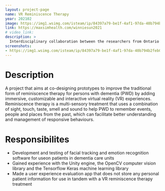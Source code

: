 ```yaml
---
layout: project-page
name: VR Reminiscence Therapy
year: 202102
image: https://img1.wsimg.com/isteam/ip/84397a79-be1f-4af1-97da-40b794b2feb0/photos-256889_1920.jpg
link: https://maxsimhealth.com/winniesun2021
# video_link:
description: >
  Interdisciplinary collaboration between the researchers from Ontario Tech University and healthcare professionals in the Geriatric Dementia Unit at Ontario Shores Centre for Mental Health Sciences.
screenshots:
- https://img1.wsimg.com/isteam/ip/84397a79-be1f-4af1-97da-40b794b2feb0/photos-256889_1920.jpg
---
```


# Description

A project that aims at co-designing prototypes to improve the traditional form of reminiscence therapy for persons with dementia (PWD) by adding immersive, customizable and interactive virtual reality (VR) experiences. Reminiscence therapy is a multi-sensory treatment that uses a combination of sight, touch, taste, smell and sound to help PWD to remember events, people and places from the past, which can facilitate better understanding and management of responsive behaviours.

# Responsibilites

- Development and testing of facial tracking and emotion recognition software for useon patients in dementia care units
- Gained experience with the Unity engine, the OpenCV computer vision library and the Tensorflow Keras machine learning library
- Made a user experience evaluation app that does not store any personal patient information for use in tandem with a VR reminiscence therapy treatment
